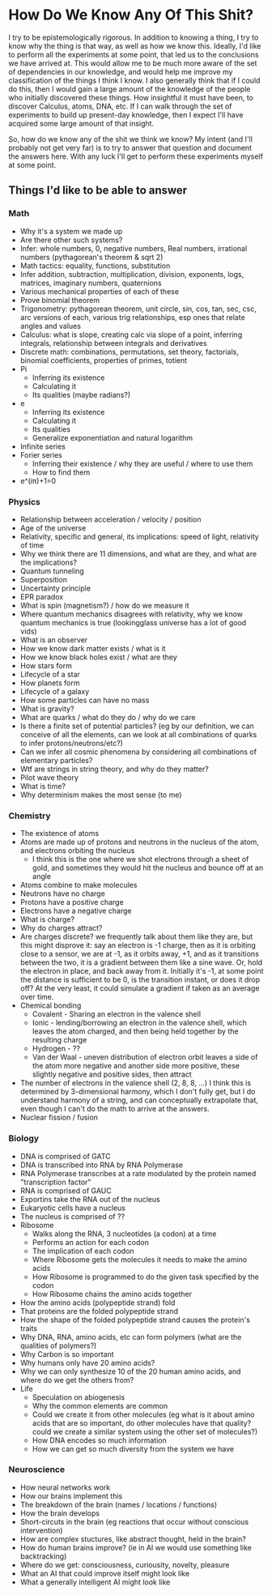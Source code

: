 How Do We Know Any Of This Shit?
================================

I try to be epistemologically rigorous. In addition to knowing a thing, I try to know why
the thing is that way, as well as how we know this. Ideally, I'd like to perform all the
experiments at some point, that led us to the conclusions we have arrived at. This would
allow me to be much more aware of the set of dependencies in our knowledge, and would
help me improve my classification of the things I think I know. I also generally think
that if I could do this, then I would gain a large amount of the knowledge of the people
who initially discovered these things. How insightful it must have been, to discover
Calculus, atoms, DNA, etc. If I can walk through the set of experiments to build up
present-day knowledge, then I expect I'll have acquired some large amount of that insight.

So, how do we know any of the shit we think we know?  My intent (and I'll probably not
get very far) is to try to answer that question and document the answers here. With any
luck I'll get to perform these experiments myself at some point.

Things I'd like to be able to answer
------------------------------------

### Math

* Why it's a system we made up
* Are there other such systems?
* Infer: whole numbers, 0, negative numbers, Real numbers, irrational numbers (pythagorean's theorem & sqrt 2)
* Math tactics: equality, functions, substitution
* Infer addition, subtraction, multiplication, division, exponents, logs, matrices, imaginary numbers, quaternions
* Various mechanical properties of each of these
* Prove binomial theorem
* Trigonometry: pythagorean theorem, unit circle, sin, cos, tan, sec, csc, arc versions of each, various trig relationships, esp ones that relate angles and values
* Calculus: what is slope, creating calc via slope of a point, inferring integrals, relationship between integrals and derivatives
* Discrete math: combinations, permutations, set theory, factorials, binomial coefficients, properties of primes, totient
* Pi
  * Inferring its existence
  * Calculating it
  * Its qualities (maybe radians?)
* e
  * Inferring its existence
  * Calculating it
  * Its qualities
  * Generalize exponentiation and natural logarithm
* Infinite series
* Forier series
  * Inferring their existence / why they are useful / where to use them
  * How to find them
* e^(iπ)+1=0


### Physics

* Relationship between acceleration / velocity / position
* Age of the universe
* Relativity, specific and general, its implications: speed of light, relativity of time
* Why we think there are 11 dimensions, and what are they, and what are the implications?
* Quantum tunneling
* Superposition
* Uncertainty principle
* EPR paradox
* What is spin (magnetism?) / how do we measure it
* Where quantum mechanics disagrees with relativity, why we know quantum mechanics is true (lookingglass universe has a lot of good vids)
* What is an observer
* How we know dark matter exists / what is it
* How we know black holes exist / what are they
* How stars form
* Lifecycle of a star
* How planets form
* Lifecycle of a galaxy
* How some particles can have no mass
* What is gravity?
* What are quarks / what do they do / why do we care
* Is there a finite set of potential particles? (eg by our definition, we can conceive of all the elements, can we look at all combinations of quarks to infer protons/neutrons/etc?)
* Can we infer all cosmic phenomena by considering all combinations of elementary particles?
* Wtf are strings in string theory, and why do they matter?
* Pilot wave theory
* What is time?
* Why determinism makes the most sense (to me)

### Chemistry

* The existence of atoms
* Atoms are made up of protons and neutrons in the nucleus of the atom, and electrons orbiting the nucleus
  * I think this is the one where we shot electrons through a sheet of gold, and sometimes they would hit the nucleus and bounce off at an angle
* Atoms combine to make molecules
* Neutrons have no charge
* Protons have a positive charge
* Electrons have a negative charge
* What is charge?
* Why do charges attract?
* Are charges discrete?
  we frequently talk about them like they are, but this might disprove it: say an electron is -1 charge, then as it is orbiting close to a sensor,
  we are at -1, as it orbits away, +1, and as it transitions between the two, it is a gradient between them like a sine wave.
  Or, hold the electron in place, and back away from it. Initially it's -1, at some point the distance is sufficient to be 0, is the transition instant, or does it drop off?
  At the very least, it could simulate a gradient if taken as an average over time.
* Chemical bonding
  * Covalent - Sharing an electron in the valence shell
  * Ionic - lending/borrowing an electron in the valence shell, which leaves the atom charged, and then being held together by the resulting charge
  * Hydrogen - ??
  * Van der Waal - uneven distribution of electron orbit leaves a side of the atom more negative and another side more positive, these slightly negative and positive sides, then attract
* The number of electrons in the valence shell (2, 8, 8, ...) I think this is determined by 3-dimensional harmony, which I don't fully get, but I do understand harmony of a string,
  and can conceptually extrapolate that, even though I can't do the math to arrive at the answers.
* Nuclear fission / fusion


### Biology

* DNA is comprised of GATC
* DNA is transcribed into RNA by RNA Polymerase
* RNA Polymerase transcribes at a rate modulated by the protein named "transcription factor"
* RNA is comprised of GAUC
* Exportins take the RNA out of the nucleus
* Eukaryotic cells have a nucleus
* The nucleus is comprised of ??
* Ribosome
  * Walks along the RNA, 3 nucleotides (a codon) at a time
  * Performs an action for each codon
  * The implication of each codon
  * Where Ribosome gets the molecules it needs to make the amino acids
  * How Ribosome is programmed to do the given task specified by the codon
  * How Ribosome chains the amino acids together
* How the amino acids (polypeptide strand) fold
* That proteins are the folded polypeptide strand
* How the shape of the folded polypeptide strand causes the protein's traits
* Why DNA, RNA, amino acids, etc can form polymers (what are the qualities of polymers?)
* Why Carbon is so important
* Why humans only have 20 amino acids?
* Why we can only synthesize 10 of the 20 human amino acids, and where do we get the others from?
* Life
  * Speculation on abiogenesis
  * Why the common elements are common
  * Could we create it from other molecules (eg what is it about amino acids that are so important, do other molecules have that quality? could we create a similar system using the other set of molecules?)
  * How DNA encodes so much information
  * How we can get so much diversity from the system we have


### Neuroscience

* How neural networks work
* How our brains implement this
* The breakdown of the brain (names / locations / functions)
* How the brain develops
* Short-circuts in the brain (eg reactions that occur without conscious intervention)
* How are complex stuctures, like abstract thought, held in the brain?
* How do human brains improve? (ie in AI we would use something like backtracking)
* Where do we get: consciousness, curiousity, novelty, pleasure
* What an AI that could improve itself might look like
* What a generally intelligent AI might look like
